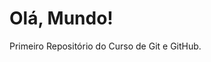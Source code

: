# Olá, Mundo!

 Primeiro Repositório do Curso de Git e GitHub.

 <!-- Repositório feito durante um curso do Curso Em Vídeo.
 Site do Curso em Vídeo: https://www.cursoemvideo.com/course/curso-de-git-e-github/ -->
